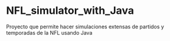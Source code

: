 # NFL_simulator_with_Java
Proyecto que permite hacer simulaciones extensas de partidos y temporadas de la NFL usando Java
